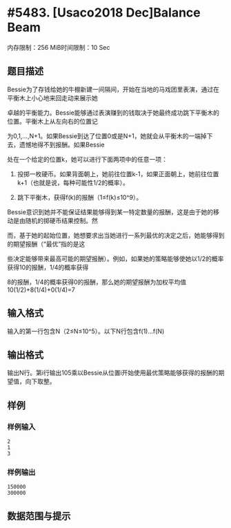 # #5483. [Usaco2018 Dec]Balance Beam

内存限制：256 MiB时间限制：10 Sec

## 题目描述

Bessie为了存钱给她的牛棚新建一间隔间，开始在当地的马戏团里表演，通过在平衡木上小心地来回走动来展示她

卓越的平衡能力。Bessie能够通过表演赚到的钱取决于她最终成功跳下平衡木的位置。平衡木上从左向右的位置记

为0,1,&hellip;,N+1。如果Bessie到达了位置0或是N+1，她就会从平衡木的一端掉下去，遗憾地得不到报酬。如果Bessie

处在一个给定的位置k，她可以进行下面两项中的任意一项：

1. 投掷一枚硬币。如果背面朝上，她前往位置k-1，如果正面朝上，她前往位置k+1（也就是说，每种可能性1/2的概率）。

2. 跳下平衡木，获得f(k)的报酬（1&le;f(k)&le;10^9）。

Bessie意识到她并不能保证结果能够得到某一特定数量的报酬，这是由于她的移动是由随机的掷硬币结果控制。然

而，基于她的起始位置，她想要求出当她进行一系列最优的决定之后，她能够得到的期望报酬（&ldquo;最优&rdquo;指的是这

些决定能够带来最高可能的期望报酬）。例如，如果她的策略能够使她以1/2的概率获得10的报酬，1/4的概率获得

8的报酬，1/4的概率获得0的报酬，那么她的期望报酬为加权平均值10(1/2)+8(1/4)+0(1/4)=7

## 输入格式

输入的第一行包含N（2&le;N&le;10^5）。以下N行包含f(1)&hellip;f(N)

## 输出格式

输出N行。第i行输出105乘以Bessie从位置i开始使用最优策略能够获得的报酬的期望值，向下取整。

## 样例

### 样例输入

    
    2
    1
    3
    

### 样例输出

    
    150000
    300000
    

## 数据范围与提示
